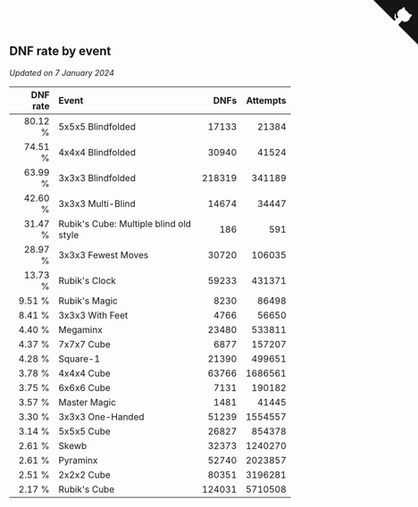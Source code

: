 ## DNF rate by event

*Updated on  7 January 2024*

| DNF rate | Event | DNFs | Attempts |
| ---: | :--- | ---: | ---: |
| 80.12 % | 5x5x5 Blindfolded | 17133 | 21384 |
| 74.51 % | 4x4x4 Blindfolded | 30940 | 41524 |
| 63.99 % | 3x3x3 Blindfolded | 218319 | 341189 |
| 42.60 % | 3x3x3 Multi-Blind | 14674 | 34447 |
| 31.47 % | Rubik's Cube: Multiple blind old style | 186 | 591 |
| 28.97 % | 3x3x3 Fewest Moves | 30720 | 106035 |
| 13.73 % | Rubik's Clock | 59233 | 431371 |
| 9.51 % | Rubik's Magic | 8230 | 86498 |
| 8.41 % | 3x3x3 With Feet | 4766 | 56650 |
| 4.40 % | Megaminx | 23480 | 533811 |
| 4.37 % | 7x7x7 Cube | 6877 | 157207 |
| 4.28 % | Square-1 | 21390 | 499651 |
| 3.78 % | 4x4x4 Cube | 63766 | 1686561 |
| 3.75 % | 6x6x6 Cube | 7131 | 190182 |
| 3.57 % | Master Magic | 1481 | 41445 |
| 3.30 % | 3x3x3 One-Handed | 51239 | 1554557 |
| 3.14 % | 5x5x5 Cube | 26827 | 854378 |
| 2.61 % | Skewb | 32373 | 1240270 |
| 2.61 % | Pyraminx | 52740 | 2023857 |
| 2.51 % | 2x2x2 Cube | 80351 | 3196281 |
| 2.17 % | Rubik's Cube | 124031 | 5710508 |


<a href="https://github.com/jonatanklosko/wca_statistics" class="github-corner" aria-label="View source on Github"><svg width="80" height="80" viewBox="0 0 250 250" style="fill:#151513; color:#fff; position: absolute; top: 0; border: 0; right: 0;" aria-hidden="true"><path d="M0,0 L115,115 L130,115 L142,142 L250,250 L250,0 Z"></path><path d="M128.3,109.0 C113.8,99.7 119.0,89.6 119.0,89.6 C122.0,82.7 120.5,78.6 120.5,78.6 C119.2,72.0 123.4,76.3 123.4,76.3 C127.3,80.9 125.5,87.3 125.5,87.3 C122.9,97.6 130.6,101.9 134.4,103.2" fill="currentColor" style="transform-origin: 130px 106px;" class="octo-arm"></path><path d="M115.0,115.0 C114.9,115.1 118.7,116.5 119.8,115.4 L133.7,101.6 C136.9,99.2 139.9,98.4 142.2,98.6 C133.8,88.0 127.5,74.4 143.8,58.0 C148.5,53.4 154.0,51.2 159.7,51.0 C160.3,49.4 163.2,43.6 171.4,40.1 C171.4,40.1 176.1,42.5 178.8,56.2 C183.1,58.6 187.2,61.8 190.9,65.4 C194.5,69.0 197.7,73.2 200.1,77.6 C213.8,80.2 216.3,84.9 216.3,84.9 C212.7,93.1 206.9,96.0 205.4,96.6 C205.1,102.4 203.0,107.8 198.3,112.5 C181.9,128.9 168.3,122.5 157.7,114.1 C157.9,116.9 156.7,120.9 152.7,124.9 L141.0,136.5 C139.8,137.7 141.6,141.9 141.8,141.8 Z" fill="currentColor" class="octo-body"></path></svg></a><style>.github-corner:hover .octo-arm{animation:octocat-wave 560ms ease-in-out}@keyframes octocat-wave{0%,100%{transform:rotate(0)}20%,60%{transform:rotate(-25deg)}40%,80%{transform:rotate(10deg)}}@media (max-width:500px){.github-corner:hover .octo-arm{animation:none}.github-corner .octo-arm{animation:octocat-wave 560ms ease-in-out}}</style>
